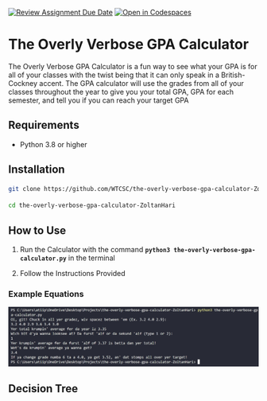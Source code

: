 [![Review Assignment Due Date](https://classroom.github.com/assets/deadline-readme-button-22041afd0340ce965d47ae6ef1cefeee28c7c493a6346c4f15d667ab976d596c.svg)](https://classroom.github.com/a/38izMa6v)
[![Open in Codespaces](https://classroom.github.com/assets/launch-codespace-2972f46106e565e64193e422d61a12cf1da4916b45550586e14ef0a7c637dd04.svg)](https://classroom.github.com/open-in-codespaces?assignment_repo_id=21070649)

# The Overly Verbose GPA Calculator

The Overly Verbose GPA Calculator is a fun way to see what your GPA is for all of your classes with the twist being that it can only speak in a British-Cockney accent. The GPA calculator will use the grades from all of your classes throughout the year to give you your total GPA, GPA for each semester, and tell you if you can reach your target GPA

## Requirements
- Python 3.8 or higher


## Installation
```bash
git clone https://github.com/WTCSC/the-overly-verbose-gpa-calculator-ZoltanHari.git

cd the-overly-verbose-gpa-calculator-ZoltanHari
```

## How to Use

1. Run the Calculator with the command **`python3 the-overly-verbose-gpa-calculator.py`** in the terminal
 
2. Follow the Instructions Provided

### Example Equations

![Example image of the GPA calculator being used](images/verbose_calculator.png.png)

## Decision Tree

